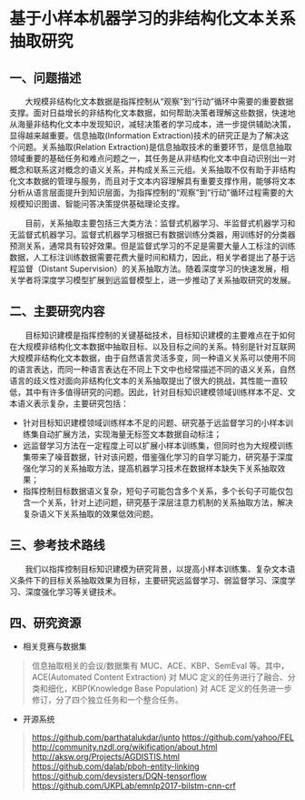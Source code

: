 # 基于小样本机器学习的非结构化文本关系抽取研究


## 一、问题描述

&#160; &#160; &#160; &#160;大规模非结构化文本数据是指挥控制从“观察”到“行动”循环中需要的重要数据支撑。面对日益增长的非结构化文本数据，如何帮助决策者理解这些数据，快速地从海量非结构化文本中发现知识，减轻决策者的学习成本，进一步提供辅助决策，显得越来越重要。信息抽取(Information Extraction)技术的研究正是为了解决这个问题。关系抽取(Relation Extraction)是信息抽取技术的重要环节，是信息抽取领域重要的基础任务和难点问题之一，其任务是从非结构化文本中自动识别出一对概念和联系这对概念的语义关系，并构成关系三元组。关系抽取不仅有助于非结构化文本数据的管理与服务，而且对于文本内容理解具有重要支撑作用，能够将文本分析从语言层面提升到知识层面，为指挥控制的“观察”到“行动”循环过程需要的大规模知识图谱、智能问答决策提供基础理论支撑。

&#160; &#160; &#160; &#160;目前，关系抽取主要包括三大类方法：监督式机器学习、半监督式机器学习和无监督式机器学习。监督式机器学习根据已有数据训练分类器，用训练好的分类器预测关系，通常具有较好效果。但是监督式学习的不足是需要大量人工标注的训练数据，人工标注训练数据需要花费大量时间和精力，因此，相关学者提出了基于远程监督（Distant Supervision）的关系抽取方法。随着深度学习的快速发展，相关学者将深度学习模型扩展到远监督模型上，进一步推动了关系抽取研究的发展。

## 二、主要研究内容
&#160; &#160; &#160; &#160;目标知识建模是指挥控制的关键基础技术，目标知识建模的主要难点在于如何在大规模非结构化文本数据中抽取目标、以及目标之间的关系。特别是针对互联网大规模非结构化文本数据，由于自然语言灵活多变，同一种语义关系可以使用不同的语言表达，而同一种语言表达在不同上下文中也经常描述不同的语义关系，自然语言的歧义性对面向非结构化文本的关系抽取提出了很大的挑战，其性能一直较低，其中有许多值得研究的问题。因此，针对目标知识建模领域训练样本不足、文本语义表示复杂，主要研究包括：

  - 针对目标知识建模领域训练样本不足的问题、研究基于远监督学习的小样本训练集自动扩展方法，实现海量无标签文本数据自动标注；
  - 远监督学习方法在一定程度上可以扩展小样本训练集，但同时也为大规模训练集带来了噪音数据，针对该问题，借鉴强化学习的自学习能力，研究基于深度强化学习的关系抽取方法，提高机器学习技术在数据样本缺失下关系抽取效果；
  - 指挥控制目标数据语义复杂，短句子可能包含多个关系，多个长句子可能仅包含一个关系，针对上述问题，研究基于深层注意力机制的关系抽取方法，解决复杂语义下关系抽取的效果低效问题。

## 三、参考技术路线

&#160; &#160; &#160; &#160;我们以指挥控制目标知识建模为研究背景，以提高小样本训练集、复杂文本语义条件下的目标关系抽取效果为目标，主要研究远监督学习、弱监督学习、深度学习、深度强化学习等关键技术。

## 四、研究资源

  - 相关竞赛与数据集
  
> 信息抽取相关的会议/数据集有 MUC、ACE、KBP、SemEval 等。其中，ACE(Automated Content Extraction) 对 MUC 定义的任务进行了融合、分类和细化，KBP(Knowledge Base Population) 对 ACE 定义的任务进一步修订，分了四个独立任务和一个整合任务。
  
  - 开源系统
> https://github.com/parthatalukdar/junto
> https://github.com/yahoo/FEL
> http://community.nzdl.org/wikification/about.html
> http://aksw.org/Projects/AGDISTIS.html
> https://github.com/dalab/pboh-entity-linking
> https://github.com/devsisters/DQN-tensorflow
> https://github.com/UKPLab/emnlp2017-bilstm-cnn-crf
